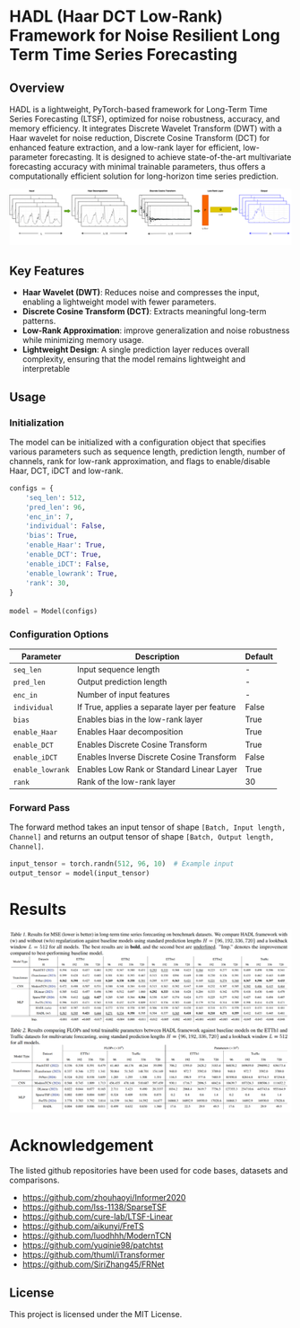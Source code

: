 # HADL (Haar DCT Low-Rank) Framework for Noise Resilient Long Term Time Series Forecasting

## Overview
HADL is a lightweight, PyTorch-based framework for Long-Term Time Series Forecasting (LTSF), optimized for noise robustness, accuracy, and memory efficiency. It integrates Discrete Wavelet Transform (DWT) with a Haar wavelet for noise reduction, Discrete Cosine Transform (DCT) for enhanced feature extraction, and a low-rank layer for efficient, low-parameter forecasting. It is designed to achieve state-of-the-art multivariate forecasting accuracy with minimal trainable parameters, thus offers a computationally efficient solution for long-horizon time series prediction.

<img src="images/HADL_architecture.png" alt="Image of HADL architecture" width=800/>

## Key Features
- **Haar Wavelet (DWT)**: Reduces noise and compresses the input, enabling a lightweight model with fewer parameters.
- **Discrete Cosine Transform (DCT)**: Extracts meaningful long-term patterns.
- **Low-Rank Approximation**: improve generalization and noise robustness while minimizing memory usage. 
- **Lightweight Design**: A single prediction layer reduces overall complexity, ensuring that the model remains lightweight and interpretable

## Usage

### Initialization
The model can be initialized with a configuration object that specifies various parameters such as sequence length, prediction length, number of channels, rank for low-rank approximation, and flags to enable/disable Haar, DCT, iDCT and low-rank.

```python
configs = {
    'seq_len': 512,
    'pred_len': 96,
    'enc_in': 7,
    'individual': False,
    'bias': True,
    'enable_Haar': True,
    'enable_DCT': True,
    'enable_iDCT': False,
    'enable_lowrank': True,
    'rank': 30,
}

model = Model(configs)
```
### Configuration Options
| Parameter       | Description                                    | Default |
|---------------|--------------------------------|---------|
| `seq_len`     | Input sequence length                         | -       |
| `pred_len`    | Output prediction length                      | -       |
| `enc_in`    | Number of input features                      | -       |
| `individual`  | If True, applies a separate layer per feature | False   |
| `bias`        | Enables bias in the low-rank layer            | True    |
| `enable_Haar` | Enables Haar decomposition                    | True    |
| `enable_DCT`  | Enables Discrete Cosine Transform             | True    |
| `enable_iDCT`  | Enables Inverse Discrete Cosine Transform    | False    |
| `enable_lowrank`  | Enables Low Rank or Standard Linear Layer    | True    |
| `rank`        | Rank of the low-rank layer                    | 30      |

### Forward Pass
The forward method takes an input tensor of shape `[Batch, Input length, Channel]` and returns an output tensor of shape `[Batch, Output length, Channel]`.

```python
input_tensor = torch.randn(512, 96, 10)  # Example input
output_tensor = model(input_tensor)
```

# Results
<img src="images/Multivariate_results.png" alt="Multivariate Results" width=800/>


# Acknowledgement
The listed github repositories have been used for code bases, datasets and comparisons.

- https://github.com/zhouhaoyi/Informer2020
- https://github.com/lss-1138/SparseTSF
- https://github.com/cure-lab/LTSF-Linear
- https://github.com/aikunyi/FreTS
- https://github.com/luodhhh/ModernTCN
- https://github.com/yuqinie98/patchtst
- https://github.com/thuml/iTransformer
- https://github.com/SiriZhang45/FRNet


## License
This project is licensed under the MIT License.
